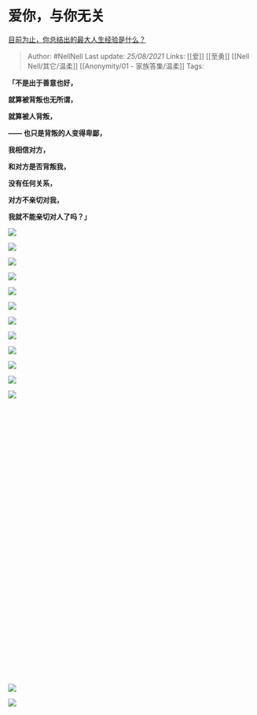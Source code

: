 # 爱你，与你无关
[目前为止，你总结出的最大人生经验是什么？](https://www.zhihu.com/question/313830485/answer/704559937)


> Author: #NellNell 
Last update: *25/08/2021* 
Links: [[爱]] [[至勇]] [[Nell Nell/其它/温柔]] [[Anonymity/01 - 家族答集/温柔]]
Tags:  

  

**「不是出于善意也好，**

**就算被背叛也无所谓，**

**就算被人背叛，**

**—— 也只是背叛的人变得卑鄙，**

**我相信对方，**

**和对方是否背叛我，**

**没有任何关系，**

**对方不亲切对我，**

**我就不能亲切对人了吗？」**

  

![](https://pic2.zhimg.com/50/v2-74756aa811233ba4802ab8ed32220bb8_720w.jpg?source=c8b7c179)

![](https://pic2.zhimg.com/80/v2-74756aa811233ba4802ab8ed32220bb8_720w.jpg?source=c8b7c179)

  

![](https://pic1.zhimg.com/50/v2-66a1363d0d6f50da5e168f6fb8f50524_720w.jpg?source=c8b7c179)


  

  

![](https://pic1.zhimg.com/50/v2-66a1363d0d6f50da5e168f6fb8f50524_720w.jpg?source=c8b7c179)

![](https://pic1.zhimg.com/80/v2-66a1363d0d6f50da5e168f6fb8f50524_720w.jpg?source=c8b7c179)

  

![](https://pic1.zhimg.com/50/v2-1c8916a9c0f81d6f311247ba3f6b3a5d_720w.jpg?source=c8b7c179)

![](https://pic1.zhimg.com/80/v2-1c8916a9c0f81d6f311247ba3f6b3a5d_720w.jpg?source=c8b7c179)

  

![](https://pic1.zhimg.com/50/v2-f677c0eaabca64894640c0440d376479_720w.jpg?source=c8b7c179)

![](https://pic1.zhimg.com/80/v2-f677c0eaabca64894640c0440d376479_720w.jpg?source=c8b7c179)

  

![](https://pic3.zhimg.com/50/v2-8d57543f1908bae561a26f1285500d43_720w.jpg?source=c8b7c179)

![](https://pic3.zhimg.com/80/v2-8d57543f1908bae561a26f1285500d43_720w.jpg?source=c8b7c179)

  

![](https://pic2.zhimg.com/50/v2-2b27c3e55fb79c7ad0b469be1f5de05e_720w.jpg?source=c8b7c179)

![](data:image/svg+xml;utf8,<svg%20xmlns='http://www.w3.org/2000/svg'%20width='637'%20height='698'></svg>)

  

![](https://pic1.zhimg.com/50/v2-508665d8edba90fc00e0dc08d1cff973_720w.jpg?source=c8b7c179)

![](https://pic1.zhimg.com/80/v2-508665d8edba90fc00e0dc08d1cff973_720w.jpg?source=c8b7c179)
